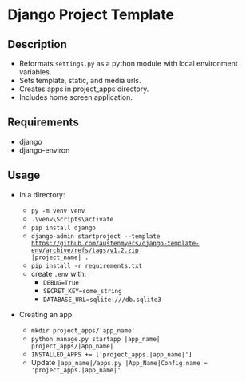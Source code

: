 # Django Project Template

## Description

+ Reformats <code>settings.py</code> as a python module with local environment variables.
+ Sets template, static, and media urls.
+ Creates apps in project_apps directory.
+ Includes home screen application.

## Requirements

- django
- django-environ

## Usage

- In a directory:
    - <code>py -m venv venv</code>
    - <code>.\venv\Scripts\activate</code>
    - <code>pip install django</code>
    - <code>django-admin startproject --template https://github.com/austenmyers/django-template-env/archive/refs/tags/v1.2.zip |project_name| .</code>
    - <code>pip install -r requirements.txt</code>
    - create <code>.env</code> with:
        - <code>DEBUG=True</code>
        - <code>SECRET_KEY=some_string</code>
        - <code>DATABASE_URL=sqlite:///db.sqlite3</code>

- Creating an app:
    - <code>mkdir project_apps/'app_name'</code>
    - <code>python manage.py startapp |app_name| project_apps/|app_name|</code>
    - <code>INSTALLED_APPS += ['project_apps.|app_name|']</code>
    - Update <code>|app_name|/apps.py |App_Name|Config.name = 'project_apps.|app_name|'</code> 
